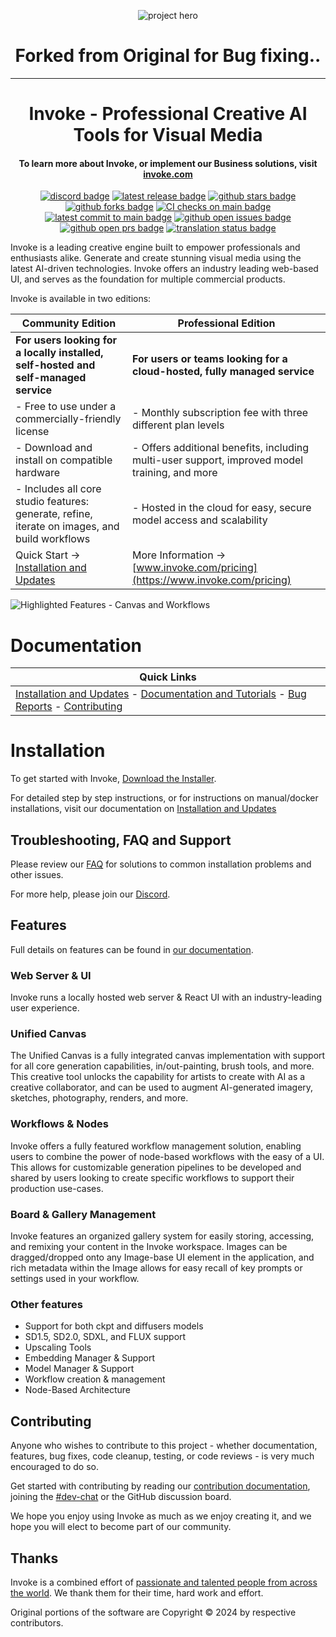 <div align="center">

![project hero](https://github.com/invoke-ai/InvokeAI/assets/31807370/6e3728c7-e90e-4711-905c-3b55844ff5be)

# Forked from Original for Bug fixing..

--------

# Invoke - Professional Creative AI Tools for Visual Media

#### To learn more about Invoke, or implement our Business solutions, visit [invoke.com]

[![discord badge]][discord link] [![latest release badge]][latest release link] [![github stars badge]][github stars link] [![github forks badge]][github forks link] [![CI checks on main badge]][CI checks on main link] [![latest commit to main badge]][latest commit to main link] [![github open issues badge]][github open issues link] [![github open prs badge]][github open prs link] [![translation status badge]][translation status link]

</div>

Invoke is a leading creative engine built to empower professionals and enthusiasts alike. Generate and create stunning visual media using the latest AI-driven technologies. Invoke offers an industry leading web-based UI, and serves as the foundation for multiple commercial products.

Invoke is available in two editions:

| **Community Edition**                                                                                                      | **Professional Edition**                                                                            |
|----------------------------------------------------------------------------------------------------------------------------|-----------------------------------------------------------------------------------------------------|
| **For users looking for a locally installed, self-hosted and self-managed service**                                         | **For users or teams looking for a cloud-hosted, fully managed service**                            |
| - Free to use under a commercially-friendly license                                                                         | - Monthly subscription fee with three different plan levels                                         |
| - Download and install on compatible hardware                                                                               | - Offers additional benefits, including multi-user support, improved model training, and more                          |
| - Includes all core studio features: generate, refine, iterate on images, and build workflows                               | - Hosted in the cloud for easy, secure model access and scalability                                               |
| Quick Start -> [Installation and Updates][installation docs]                                                                     | More Information -> [www.invoke.com/pricing](https://www.invoke.com/pricing)                        |


![Highlighted Features - Canvas and Workflows](https://github.com/invoke-ai/InvokeAI/assets/31807370/708f7a82-084f-4860-bfbe-e2588c53548d)

# Documentation
| **Quick Links**                                                                                                      | 
|----------------------------------------------------------------------------------------------------------------------------|
|  [Installation and Updates][installation docs] - [Documentation and Tutorials][docs home] - [Bug Reports][github issues] - [Contributing][contributing docs]  | 

# Installation

To get started with Invoke, [Download the Installer](https://www.invoke.com/downloads).

For detailed step by step instructions, or for instructions on manual/docker installations, visit our documentation on [Installation and Updates][installation docs]


## Troubleshooting, FAQ and Support

Please review our [FAQ][faq] for solutions to common installation problems and other issues.

For more help, please join our [Discord][discord link].

## Features

Full details on features can be found in [our documentation][features docs].

### Web Server & UI

Invoke runs a locally hosted web server & React UI with an industry-leading user experience.

### Unified Canvas

The Unified Canvas is a fully integrated canvas implementation with support for all core generation capabilities, in/out-painting, brush tools, and more. This creative tool unlocks the capability for artists to create with AI as a creative collaborator, and can be used to augment AI-generated imagery, sketches, photography, renders, and more.

### Workflows & Nodes

Invoke offers a fully featured workflow management solution, enabling users to combine the power of node-based workflows with the easy of a UI. This allows for customizable generation pipelines to be developed and shared by users looking to create specific workflows to support their production use-cases.

### Board & Gallery Management

Invoke features an organized gallery system for easily storing, accessing, and remixing your content in the Invoke workspace. Images can be dragged/dropped onto any Image-base UI element in the application, and rich metadata within the Image allows for easy recall of key prompts or settings used in your workflow.

### Other features

- Support for both ckpt and diffusers models
- SD1.5, SD2.0, SDXL, and FLUX support
- Upscaling Tools
- Embedding Manager & Support
- Model Manager & Support
- Workflow creation & management
- Node-Based Architecture

## Contributing

Anyone who wishes to contribute to this project - whether documentation, features, bug fixes, code cleanup, testing, or code reviews - is very much encouraged to do so.

Get started with contributing by reading our [contribution documentation][contributing docs], joining the [#dev-chat] or the GitHub discussion board.

We hope you enjoy using Invoke as much as we enjoy creating it, and we hope you will elect to become part of our community.

## Thanks

Invoke is a combined effort of [passionate and talented people from across the world][contributors]. We thank them for their time, hard work and effort.

Original portions of the software are Copyright © 2024 by respective contributors.

[features docs]: https://invoke-ai.github.io/InvokeAI/features/database/
[faq]: https://invoke-ai.github.io/InvokeAI/faq/
[contributors]: https://invoke-ai.github.io/InvokeAI/contributing/contributors/
[invoke.com]: https://www.invoke.com/about
[github issues]: https://github.com/invoke-ai/InvokeAI/issues
[docs home]: https://invoke-ai.github.io/InvokeAI
[installation docs]: https://invoke-ai.github.io/InvokeAI/installation/
[#dev-chat]: https://discord.com/channels/1020123559063990373/1049495067846524939
[contributing docs]: https://invoke-ai.github.io/InvokeAI/contributing/
[CI checks on main badge]: https://flat.badgen.net/github/checks/invoke-ai/InvokeAI/main?label=CI%20status%20on%20main&cache=900&icon=github
[CI checks on main link]: https://github.com/invoke-ai/InvokeAI/actions?query=branch%3Amain
[discord badge]: https://flat.badgen.net/discord/members/ZmtBAhwWhy?icon=discord
[discord link]: https://discord.gg/ZmtBAhwWhy
[github forks badge]: https://flat.badgen.net/github/forks/invoke-ai/InvokeAI?icon=github
[github forks link]: https://useful-forks.github.io/?repo=invoke-ai%2FInvokeAI
[github open issues badge]: https://flat.badgen.net/github/open-issues/invoke-ai/InvokeAI?icon=github
[github open issues link]: https://github.com/invoke-ai/InvokeAI/issues?q=is%3Aissue+is%3Aopen
[github open prs badge]: https://flat.badgen.net/github/open-prs/invoke-ai/InvokeAI?icon=github
[github open prs link]: https://github.com/invoke-ai/InvokeAI/pulls?q=is%3Apr+is%3Aopen
[github stars badge]: https://flat.badgen.net/github/stars/invoke-ai/InvokeAI?icon=github
[github stars link]: https://github.com/invoke-ai/InvokeAI/stargazers
[latest commit to main badge]: https://flat.badgen.net/github/last-commit/invoke-ai/InvokeAI/main?icon=github&color=yellow&label=last%20dev%20commit&cache=900
[latest commit to main link]: https://github.com/invoke-ai/InvokeAI/commits/main
[latest release badge]: https://flat.badgen.net/github/release/invoke-ai/InvokeAI/development?icon=github
[latest release link]: https://github.com/invoke-ai/InvokeAI/releases/latest
[translation status badge]: https://hosted.weblate.org/widgets/invokeai/-/svg-badge.svg
[translation status link]: https://hosted.weblate.org/engage/invokeai/
[nvidia docker docs]: https://docs.nvidia.com/datacenter/cloud-native/container-toolkit/latest/install-guide.html
[amd docker docs]: https://rocm.docs.amd.com/projects/install-on-linux/en/latest/how-to/docker.html
